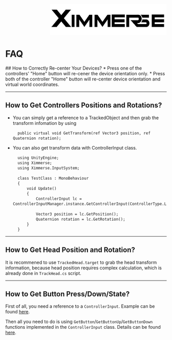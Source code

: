 <div align=right><img src="../Tools/imgs/xim.png" ></div>
<h1>FAQ</h1>
## How to Correctly Re-center Your Devices?
* Press one of the controllers' "Home" button will re-cener the device orientation only.
* Press both of the controller "Home" button will re-center device orientation and virtual world coordinates.

***

## How to Get Controllers Positions and Rotations?
* You can simply get a reference to a TrackedObject and then grab the transform infomation by using

        public virtual void GetTransform(ref Vector3 position, ref Quaternion rotation);

* You can also get transform data with ControllerInput class.

        using UnityEngine;
        using Ximmerse;
        using Ximmerse.InputSystem;
      
        class TestClass : MonoBehaviour
        {
            void Update()
            {
                ControllerInput lc = ControllerInputManager.instance.GetControllerInput(ControllerType.LeftController);
      
                Vector3 position = lc.GetPosition();
                Quaternion rotation = lc.GetRotation();
            }
        }

***

## How to Get Head Position and Rotation?
It is recommened to use `TrackedHead.target` to grab the head transform information,
because head position requires complex calculation, which is already done in `TrackHead.cs` script.

***

## How to Get Button Press/Down/State?
First of all, you need a reference to a `ControllerInput`. Example can be found [here](https://github.com/Ximmerse/SDK/blob/master/Unity/APIDoc.md).

Then all you need to do is using `GetButton`/`GetButtonUp`/`GetButtonDown` functions implemented in the `ControllerInput` class. Details can be found [here](https://github.com/Ximmerse/SDK/blob/master/Unity/APIDoc.md).
